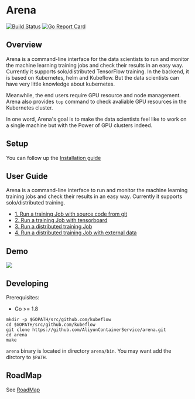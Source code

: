 # Arena

[![Build Status](https://travis-ci.org/AliyunContainerService/arena.svg?branch=master)](https://travis-ci.org/AliyunContainerService/arena) 
[![Go Report Card](https://goreportcard.com/badge/github.com/AliyunContainerService/arena)](https://goreportcard.com/report/github.com/AliyunContainerService/arena)


## Overview

Arena is a command-line interface for the data scientists to run and monitor the machine learning training jobs and check their results in an easy way. Currently it supports solo/distributed TensorFlow training. In the backend, it is based on Kubernetes, helm and Kubeflow. But the data scientists can have very little knowledge about kubernetes.

Meanwhile, the end users require GPU resource and node management. Arena also provides `top` command to check avaliable GPU resources in the Kubernetes cluster.

In one word, Arena's goal is to make the data scientists feel like to work on a single machine but with the Power of GPU clusters indeed.


## Setup

You can follow up the [Installation guide](docs/installation/README.md)

## User Guide

Arena is a command-line interface to run and monitor the machine learning training jobs and check their results in an easy way. Currently it supports solo/distributed training.

- [1. Run a training Job with source code from git](docs/userguide/1-tfjob-standalone.md)
- [2. Run a training Job with tensorboard](docs/userguide/2-tfjob-tensorboard.md)
- [3. Run a distributed training Job](docs/userguide/3-tfjob-distributed.md)
- [4. Run a distributed training Job with external data](docs/userguide/4-tfjob-distributed-data.md)

## Demo

[![](demo.jpg)](http://cloud.video.taobao.com/play/u/2987821887/p/1/e/6/t/1/50210690772.mp4)


## Developing

Prerequisites:

- Go >= 1.8

```
mkdir -p $GOPATH/src/github.com/kubeflow
cd $GOPATH/src/github.com/kubeflow
git clone https://github.com/AliyunContainerService/arena.git
cd arena
make
```

`arena` binary is located in directory `arena/bin`. You may want add the dirctory to `$PATH`.

## RoadMap

See [RoadMap](ROADMAP.md)
